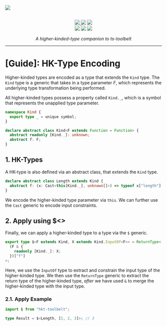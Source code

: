 <a href="https://github.com/poteat/hkt-toolbelt#readme">
  <img src=https://raw.githubusercontent.com/poteat/hkt-toolbelt/main/docs/logo.jpeg>
</a>

<br>
<br>

<p align="center">
  <a href="https://www.npmjs.com/package/hkt-toolbelt">
    <img src=https://img.shields.io/npm/v/hkt-toolbelt?color=green>
  </a>
  <img src=https://img.shields.io/github/workflow/status/poteat/hkt-toolbelt/build>
  <img src=https://img.shields.io/github/repo-size/poteat/hkt-toolbelt>
  <br>
  <img src=https://img.shields.io/npm/dw/hkt-toolbelt>
  <img src=https://img.shields.io/github/license/poteat/hkt-toolbelt>
  <a href="https://code.lol">
    <img src=https://img.shields.io/badge/blog-code.lol-blue>
  </a>
</p>

<p align="center">
  <i>A higher-kinded-type companion to ts-toolbelt</i>
</p>

---

# [Guide]: HK-Type Encoding

Higher-kinded types are encoded as a type that extends the `Kind` type. The `Kind` type is a generic that takes in a type parameter $F$, which represents the underlying type transformation being performed.

All higher-kinded types possess a property called `Kind._`, which is a symbol that represents the unapplied type parameter.

```ts
namespace Kind {
  export type _ = unique symbol;
}

declare abstract class Kind<F extends Function = Function> {
  abstract readonly [Kind._]: unknown;
  abstract f: F;
}
```

## 1. HK-Types

A HK-type is also defined via an abstract class, that extends the `Kind` type.

```ts
declare abstract class Length extends Kind {
  abstract f: (x: Cast<this[Kind._], unknown[]>) => typeof x["length"];
}
```

We encode the higher-kinded type parameter via `this`. We can further use the `Cast` generic to encode input constraints.

## 2. Apply using $<>

Finally, we can apply a higher-kinded type to a type via the `$` generic.

```ts
export type $<F extends Kind, X extends Kind.InputOf<F>> = ReturnType<
  (F & {
    readonly [Kind._]: X;
  })["f"]
>;
```

Here, we use the `InputOf` type to extract and constrain the input type of the higher-kinded type. We then use the `ReturnType` generic to extract the return type of the higher-kinded type, _after_ we have used `&` to merge the higher-kinded type with the input type.

### 2.1. Apply Example

```ts
import $ from "hkt-toolbelt";

type Result = $<Length, [1, 2, 3]>; // 3
```

